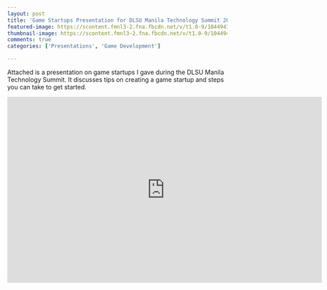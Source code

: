 ```yaml
---
layout: post
title: 'Game Startups Presentation for DLSU Manila Technology Summit 2016'
featured-image: https://scontent.fmnl3-2.fna.fbcdn.net/v/t1.0-9/10449474_1754742411423063_6839967369206763219_n.jpg?oh=f2fcad05c09954132c9a2420260ede62&oe=57E7A7BA
thumbnail-image: https://scontent.fmnl3-2.fna.fbcdn.net/v/t1.0-9/10449474_1754742411423063_6839967369206763219_n.jpg?oh=f2fcad05c09954132c9a2420260ede62&oe=57E7A7BA
comments: true
categories: ['Presentations', 'Game Development']

---
```

Attached is a presentation on game startups I gave during the DLSU Manila Technology Summit. It discusses tips on creating a game startup and steps you can take to get started.

<iframe src="https://docs.google.com/presentation/d/1alJCflXwSCFSwFKN7X1vo8DviPv2z7BXsE6IGMQh7PU/embed?start=false&loop=false&delayms=3000" frameborder="0" width="720" height="426" allowfullscreen="true" mozallowfullscreen="true" webkitallowfullscreen="true"></iframe>
